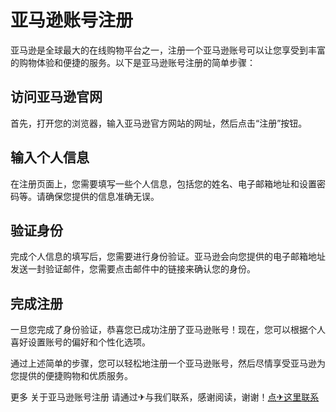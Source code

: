 # 亚马逊账号注册

亚马逊是全球最大的在线购物平台之一，注册一个亚马逊账号可以让您享受到丰富的购物体验和便捷的服务。以下是亚马逊账号注册的简单步骤：

## 访问亚马逊官网
首先，打开您的浏览器，输入亚马逊官方网站的网址，然后点击“注册”按钮。

## 输入个人信息
在注册页面上，您需要填写一些个人信息，包括您的姓名、电子邮箱地址和设置密码等。请确保您提供的信息准确无误。

## 验证身份
完成个人信息的填写后，您需要进行身份验证。亚马逊会向您提供的电子邮箱地址发送一封验证邮件，您需要点击邮件中的链接来确认您的身份。

## 完成注册
一旦您完成了身份验证，恭喜您已成功注册了亚马逊账号！现在，您可以根据个人喜好设置账号的偏好和个性化选项。

通过上述简单的步骤，您可以轻松地注册一个亚马逊账号，然后尽情享受亚马逊为您提供的便捷购物和优质服务。

更多 关于亚马逊账号注册 请通过✈与我们联系，感谢阅读，谢谢！[点✈这里联系](https://c.k02.cc)